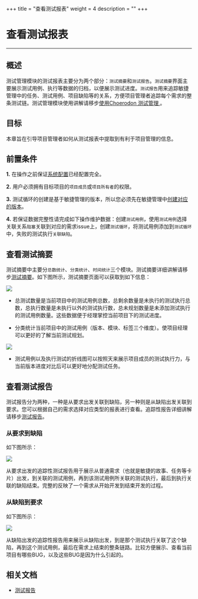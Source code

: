 +++
title = "查看测试报表"
weight = 4
description = ""
+++
# 查看测试报表
---

## 概述

测试管理模块的测试报表主要分为两个部分：`测试摘要`和`测试报告`。`测试摘要`界面主要展示测试用例、执行等数据的归档，以便展示测试进度。`测试报告`用来追踪敏捷管理中的任务、测试用例、项目缺陷等的关系，方便项目管理者追踪每个需求的整条测试链。测试管理模块使用讲解请移步[使用Choerodon 测试管理
](../../../user-guide/test/)。

## 目标

本章旨在引导项目管理者如何从测试报表中提取到有利于项目管理的信息。

## 前置条件

**1.** 在操作之前保证[系统配置](../../../user-guide/manager-guide/system-configuration)已经配置完全。

**2.** 用户必须拥有目标项目的`项目成员`或`项目所有者`的权限。

**3.** 测试循环的创建是基于敏捷管理的版本，所以您必须先在敏捷管理中[创建对应的版本](../../../user-guide/cooperation/work-lists/)。

**4.** 若保证数据完整性请完成如下操作维护数据：创建`测试用例`，使用`测试用例`选择关联关系`阻塞`关联到对应的需求issue上，创建`测试循环`，将测试用例添加到`测试循环`中，失败的测试执行`关联缺陷`。

## 查看测试摘要

测试摘要中主要分`总数统计`、`分类统计`、`时间统计`三个模块。测试摘要详细讲解请移步[测试摘要](../../../user-guide/report/test-report/)。如下图所示，测试摘要页面可以获取到如下信息：

![](/img/docs/quick-start/project-member/test-manager/test-report/summary-1.png)

 - 总测试数量是当前项目中的测试用例总数，总剩余数量是未执行的测试执行总数，总执行数量是未执行以外的测试执行数，总未规划数量是未添加测试执行的测试用例数量。这些数据便于经理掌控当前项目下的测试进度。

 - 分类统计当前项目中的测试用例（版本、模块、标签三个维度）。使项目经理可以更好的了解当前测试规划。

![](/img/docs/quick-start/project-member/test-manager/test-report/summary-2.png)

 - 测试用例以及执行测试的折线图可以按照天来展示项目成员的测试执行力，与当前版本进度对比后可以更好地分配测试任务。

## 查看测试报告

测试报告分为两种，一种是从要求出发关联到缺陷，另一种则是从缺陷出发关联到要求。您可以根据自己的需求选择对应类型的报表进行查看。追踪性报告详细讲解请移步[测试报告](../../../user-guide/report/test-report/)。


### 从要求到缺陷

如下图所示：

![](/img/docs/quick-start/project-member/test-manager/test-report/report-1.png)

从要求出发的追踪性测试报告用于展示从普通需求（也就是敏捷的故事、任务等卡片）出发，到关联的测试用例，再到该测试用例所关联的测试执行，最后到执行关联的缺陷结束。完整的反映了一个需求从开始开发到结束开发的过程。

### 从缺陷到要求

如下图所示：

![](/img/docs/quick-start/project-member/test-manager/test-report/report-2.png)

从缺陷出发的追踪性报告用来展示从缺陷出发，到是那个测试执行关联了这个缺陷，再到这个测试用例，最后在需求上结束的整条链路。比较方便展示、查看当前项目有哪些BUG，以及这些BUG是因为什么引起的。

## 相关文档

- [测试报告](../../../user-guide/report/test-report/)